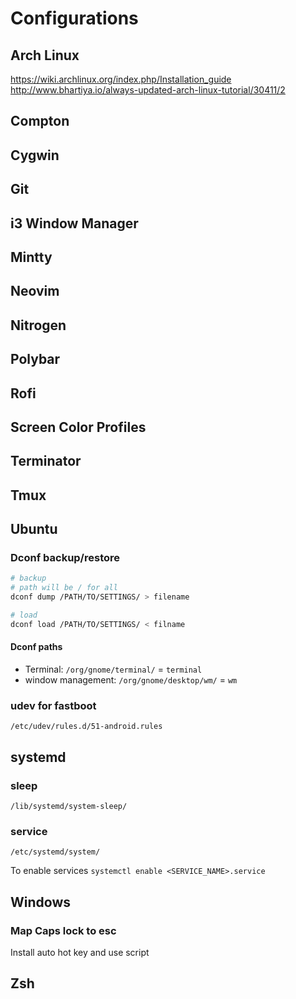 # Configurations

## Arch Linux
https://wiki.archlinux.org/index.php/Installation_guide  
http://www.bhartiya.io/always-updated-arch-linux-tutorial/30411/2

## Compton

## Cygwin

## Git

## i3 Window Manager

## Mintty

## Neovim

## Nitrogen

## Polybar

## Rofi

## Screen Color Profiles

## Terminator

## Tmux

## Ubuntu
### Dconf backup/restore
```sh
# backup
# path will be / for all
dconf dump /PATH/TO/SETTINGS/ > filename

# load
dconf load /PATH/TO/SETTINGS/ < filname
```

#### Dconf paths
- Terminal: `/org/gnome/terminal/` = `terminal`
- window management: `/org/gnome/desktop/wm/` = `wm`

### udev for fastboot
`/etc/udev/rules.d/51-android.rules`

## systemd

### sleep
`/lib/systemd/system-sleep/`

### service
`/etc/systemd/system/`

To enable services `systemctl enable <SERVICE_NAME>.service`

## Windows
### Map Caps lock to esc
Install auto hot key and use script

## Zsh

